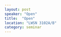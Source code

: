 ```yaml
---
layout: post
speaker: "Open"
title:  "Open"
location: "LWSN 3102A/B"
category: seminar
---
```

